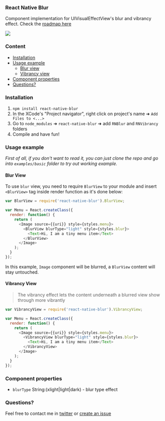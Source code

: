### React Native Blur
Component implementation for UIVisualEffectView's blur and vibrancy effect.
Check the [roadmap here](https://github.com/Kureev/react-native-blur/issues/1)

<img src='http://oi62.tinypic.com/8x4u94.jpg' />

### Content
- [Installation](#installation)
- [Usage example](#usage-example)
  - [Blur view](#blur-view)
  - [Vibrancy view](#vibrancy-view)
- [Component properties](#component-properties)
- [Questions?](#questions)

### Installation
1. `npm install react-native-blur`
2. In the XCode's "Project navigator", right click on project's name ➜ `Add Files to <...>`
3. Go to `node_modules` ➜ `react-native-blur` ➜ add `RNBlur` and `RNVibrancy` folders
4. Compile and have fun!

### Usage example
*First of all, if you don't want to read it, you can just clone the repo and go into `examples/basic` folder to try out working example.*

#### Blur View
To use `blur` view, you need to require `BlurView` to your module and insert `<BlurView>` tag inside render function as it's done below:
```javascript
var BlurView = require('react-native-blur').BlurView;

var Menu = React.createClass({
  render: function() {
    return (
      <Image source={{uri}} style={styles.menu}>
        <BlurView blurType="light" style={styles.blur}>
          <Text>Hi, I am a tiny menu item</Text>
        </BlurView>
      </Image>
    );
  }
});
```

In this example, `Image` component will be blurred, a `BlurView` content will stay untouched.

#### Vibrancy View
> The vibrancy effect lets the content underneath a blurred view show through more vibrantly

```javascript
var VibrancyView = require('react-native-blur').VibrancyView;

var Menu = React.createClass({
  render: function() {
    return (
      <Image source={{uri}} style={styles.menu}>
        <VibrancyView blurType="light" style={styles.blur}>
          <Text>Hi, I am a tiny menu item</Text>
        </VibrancyView>
      </Image>
    );
  }
});
```

### Component properties
- `blurType` String:(xlight|light|dark) - blur type effect

### Questions?
Feel free to contact me in [twitter](https://twitter.com/kureevalexey) or [create an issue](https://github.com/Kureev/react-native-blur/issues/new)